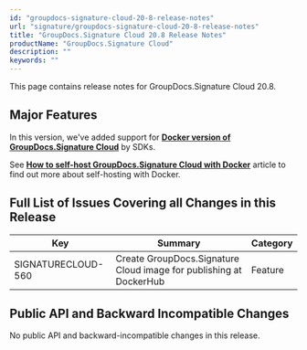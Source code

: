 ```yaml
---
id: "groupdocs-signature-cloud-20-8-release-notes"
url: "signature/groupdocs-signature-cloud-20-8-release-notes"
title: "GroupDocs.Signature Cloud 20.8 Release Notes"
productName: "GroupDocs.Signature Cloud"
description: ""
keywords: ""
---
```


This page contains release notes for GroupDocs.Signature Cloud 20.8.

## Major Features ##

In this version, we've added support for **[Docker version of GroupDocs.Signature Cloud](https://hub.docker.com/r/groupdocs/signature-cloud)** by SDKs.

See **[How to self-host GroupDocs.Signature Cloud with Docker](/signature/how-to-self-host-groupdocs-signature-cloud-with-docker/)** article to find out more about self-hosting with Docker.

## Full List of Issues Covering all Changes in this Release ##

|Key|Summary|Category
|---|---|---
|SIGNATURECLOUD-560|Create GroupDocs.Signature Cloud image for publishing at DockerHub|Feature

## Public API and Backward Incompatible Changes ##

No public API and backward-incompatible changes in this release.
